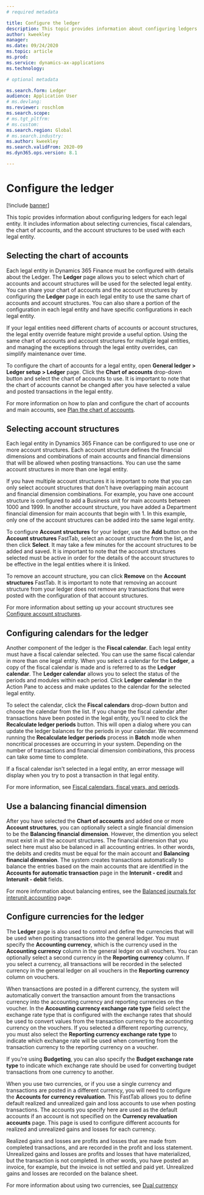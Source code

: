 ```yaml
---
# required metadata

title: Configure the ledger
description: This topic provides information about configuring ledgers for each legal entity. It includes information about selecting currencies, fiscal calendars, the chart of accounts, and the account structures to be used with each legal entity.
author: kweekley
manager: 
ms.date: 09/24/2020
ms.topic: article
ms.prod: 
ms.service: dynamics-ax-applications
ms.technology: 

# optional metadata

ms.search.form: Ledger
audience: Application User
# ms.devlang: 
ms.reviewer: roschlom
ms.search.scope: 
# ms.tgt_pltfrm: 
# ms.custom:
ms.search.region: Global
# ms.search.industry: 
ms.author: kweekley
ms.search.validFrom: 2020-09
ms.dyn365.ops.version: 8.1

---
```


# Configure the ledger

[!include [banner](../includes/banner.md)]

This topic provides information about configuring ledgers for each legal entity. It includes information about selecting currencies, fiscal calendars, the chart of accounts, and the account structures to be used with each legal entity.

## Selecting the chart of accounts
Each legal entity in Dynamics 365 Finance must be configured with details about the Ledger. The **Ledger** page allows you to select which chart of accounts and account structures will be used for the selected legal entity. You can share your chart of accounts and the account structures by configuring the **Ledger** page in each legal entity to use the same chart of accounts and account structures. You can also share a portion of the configuration in each legal entity and have specific configurations in each legal entity. 

If your legal entities need different charts of accounts or account structures, the legal entity override feature might provide a useful option. Using the same chart of accounts and account structures for multiple legal entities, and managing the exceptions through the legal entity overrides, can simplify maintenance over time.

To configure the chart of accounts for a legal entity, open **General ledger > Ledger setup > Ledger** page. Click the **Chart of accounts** drop-down button and select the chart of accounts to use. It is important to note that the chart of accounts cannot be changed after you have selected a value and posted transactions in the legal entity. 

For more information on how to plan and configure the chart of accounts and main accounts, see [Plan the chart of accounts](plan-chart-of-accounts.md).

## Selecting account structures
Each legal entity in Dynamics 365 Finance can be configured to use one or more account structures. Each account structure defines the financial dimensions and combinations of main accounts and financial dimensions that will be allowed when posting transactions. You can use the same account structures in more than one legal entity. 

If you have multiple account structures it is important to note that you can only select account structures that don't have overlapping main account and financial dimension combinations. For example, you have one account structure is configured to add a Business unit for main accounts between 1000 and 1999. In another account structure, you have added a Department financial dimension for main accounts that begin with 1. In this example, only one of the account structures can be added into the same legal entity.

To configure **Account structures** for your ledger, use the **Add** button on the **Account structures** FastTab, select an account structure from the list, and then click **Select**. It may take a few minutes for the account structures to be added and saved. It is important to note that the account structures selected must be active in order for the details of the account structures to be effective in the legal entities where it is linked.

To remove an account structure, you can click **Remove** on the **Account structures** FastTab. It is important to note that removing an account structure from your ledger does not remove any transactions that were posted with the configuration of that account structures. 

For more information about setting up your account structures see [Configure account structures](configure-account-structures.md).

## Configuring calendars for the ledger
Another component of the ledger is the **Fiscal calendar**. Each legal entity must have a fiscal calendar selected. You can use the same fiscal calendar in more than one legal entity. When you select a calendar for the **Ledger**, a copy of the fiscal calendar is made and is referred to as the **Ledger calendar**. The **Ledger calendar** allows you to select the status of the periods and modules within each period. Click **Ledger calendar** in the Action Pane to access and make updates to the calendar for the selected legal entity.

To select the calendar, click the **Fiscal calendars** drop-down button and choose the calendar from the list. If you change the fiscal calendar after transactions have been posted in the legal entity, you'll need to click the **Recalculate ledger periods** button. This will open a dialog where you can update the ledger balances for the periods in your calendar. We recommend running the **Recalculate ledger periods** process in **Batch** mode when noncritical processes are occurring in your system. Depending on the number of transactions and financial dimension combinations, this process can take some time to complete. 

If a fiscal calendar isn't selected in a legal entity, an error message will display when you try to post a transaction in that legal entity. 

For more information, see [Fiscal calendars, fiscal years, and periods](../budgeting/fiscal-calendars-fiscal-years-periods.md).

## Use a balancing financial dimension
After you have selected the **Chart of accounts** and added one or more **Account structures**, you can optionally select a single financial dimension to be the **Balancing financial dimension**. However, the dimention you select must exist in all the account structures. The financial dimension that you select here must also be balanced in all accounting entries. In other words, the debits and credits must be equal for the main account and **Balancing financial dimension**. The system creates transactions automatically to balance the entries based on the main accounts that are identified in the **Accounts for automatic transaction** page in the **Interunit - credit** and **Interunit - debit** fields.

For more information about balancing entires, see the [Balanced journals for interunit accounting](example-balanced-journals-interunit-accounting.md) page. 

## Configure currencies for the ledger
The **Ledger** page is also used to control and define the currencies that will be used when posting transactions into the general ledger. You must specify the **Accounting currency**, which is the currency used in the **Accounting currency** column in the general ledger on all vouchers. You can optionally select a second currency in the **Reporting currency** column. If you select a currency, all transactions will be recorded in the selected currency in the general ledger on all vouchers in the **Reporting currency** column on vouchers. 

When transactions are posted in a different currency, the system will automatically convert the transaction amount from the transactions currency into the accounting currency and reporting currencies on the voucher. In the **Accounting currency exchange rate type** field select the exchange rate type that is configured with the exchange rates that should be used to convert values from the transaction currency to the accounting currency on the vouchers. If you selected a different reporting currency, you must also select the **Reporting currency exchange rate type** to indicate which exchange rate will be used when converting from the transaction currency to the reporting currency on a voucher. 

If you're using **Budgeting**, you can also specify the **Budget exchange rate type** to indicate which exchange rate should be used for converting budget transactions from one currency to another. 

When you use two currencies, or if you use a single currency and transactions are posted in a different currency, you will need to configure the **Accounts for currency revaluation**. This FastTab allows you to define default realized and unrealized gain and loss accounts to use when posting transactions. The accounts you specify here are used as the default accounts if an account is not specified on the **Currency revaluation accounts** page. This page is used to configure different accounts for realized and unrealized gains and losses for each currency. 

Realized gains and losses are profits and losses that are made from completed transactions, and are recorded in the profit and loss statement. Unrealized gains and losses are profits and losses that have materialized, but the transaction is not completed. In other words, you have posted an invoice, for example, but the invoice is not settled and paid yet. Unrealized gains and losses are recorded on the balance sheet. 

For more information about using two currencies, see [Dual currency](dual-currency.md)


